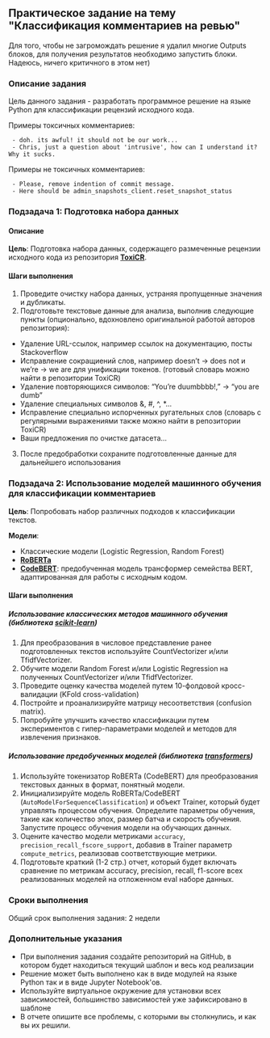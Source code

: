 ## Практическое задание на тему "Классификация комментариев на ревью"

Для того, чтобы не загромождать решение я удалил многие Outputs блоков, для получения результатов необходимо запустить блоки.
Надеюсь, ничего критичного в этом нет)

### Описание задания

Цель данного задания - разработать программное решение на языке Python для
классификации рецензий исходного кода.

Примеры токсичных комментариев:

```
 - doh. its awful! it should not be our work...
 - Chris, just a question about 'intrusive', how can I understand it? Why it sucks.
```

Примеры не токсичных комментариев:
```
 - Please, remove indention of commit message.
 - Here should be admin_snapshots_client.reset_snapshot_status
```

### Подзадача 1: Подготовка набора данных

#### Описание

**Цель**: Подготовка набора данных, содержащего размеченные рецензии исходного
кода из репозитория [**ToxiCR**](https://github.com/WSU-SEAL/ToxiCR/tree/master).

#### Шаги выполнения

1. Проведите очистку набора данных, устраняя пропущенные значения и дубликаты.
2. Подготовьте текстовые данные для анализа, выполнив следующие пункты
(опционально, вдохновлено оригинальной работой авторов репозитория):
 - Удаление URL-ссылок, например ссылок на документацию, посты Stackoverflow
 - Исправление сокращиений слов, например doesn’t -> does not и we’re -> we are
 для унификации токенов. (готовый словарь можно найти в репозитории ToxiCR)
 - Удаление повторяющихся символов: “You’re duumbbbb!,” -> “you are dumb”
 - Удаление специальных символов &, #, ^, *...
 - Исправление специально испорченных ругательных слов (словарь с регулярными
 выражениями также можно найти в репозитории ToxiCR)
 - Ваши предложения по очистке датасета...
3. После предобработки сохраните подготовленные данные для дальнейшего
использования

### Подзадача 2: Использование моделей машинного обучения для классификации комментариев

**Цель**: Попробовать набор различных подходов к классификации текстов.

**Модели**:

 - Классические модели (Logistic Regression, Random Forest)
 - [**RoBERTa**](https://huggingface.co/FacebookAI/roberta-base)
 - [**CodeBERT**](https://huggingface.co/microsoft/codebert-base):
    предобученная модель трансформер семейства BERT, адаптированная для
    работы с исходным кодом.

#### Шаги выполнения

##### Использование классических методов машинного обучения (библиотека [**scikit-learn**](https://scikit-learn.org/stable/supervised_learning.html))

1. Для преобразования в числовое представление ранее подготовленных текстов
используйте CountVectorizer и/или TfidfVectorizer.
2. Обучите модели Random Forest и/или Logistic Regression на полученных
CountVectorizer и/или TfidfVectorizer.
3. Проведите оценку качества моделей путем 10-фолдовой кросс-валидации (KFold cross-validation)
4. Постройте и проанализируйте матрицу несоответствия (confusion matrix).
5. Попробуйте улучшить качество классификации путем экспериментов с
гипер-параметрами моделей и методов для извлечения признаков.

##### Использование предобученных моделей (библиотека [**transformers**](https://huggingface.co/docs/transformers/tasks/sequence_classification))

1. Используйте токенизатор RoBERTa (CodeBERT) для преобразования текстовых
данных в формат, понятный модели.
2. Инициализируйте модель RoBERTa/CodeBERT
(`AutoModelForSequenceClassification`) и объект Trainer, который будет
управлять процессом обучения. Определите параметры обучения, такие как
количество эпох, размер батча и скорость обучения. Запустите процесс обучения
модели на обучающих данных.
3. Оцените качество модели метриками `accuracy`, `precision_recall_fscore_support`,
добавив в Trainer параметр `compute_metrics`, реализовав соответствующие метрики.
4. Подготовьте краткий (1-2 стр.) отчет, который будет включать сравнение по
метрикам accuracy, precision, recall, f1-score всех реализованных моделей на
отложенном eval наборе данных.


### Сроки выполнения

Общий срок выполнения задания: 2 недели

### Дополнительные указания

- При выполнения задания создайте репозиторий на GitHub, в котором будет находиться текущий шаблон и весь код реализации
- Решение может быть выполнено как в виде модулей на языке Python так и в виде Jupyter Notebook'ов.
- Используйте виртуальное окружение для установки всех зависимостей, большинство зависимостей уже зафиксировано в шаблоне
- В отчете опишите все проблемы, с которыми вы столкнулись, и как вы их решили.

